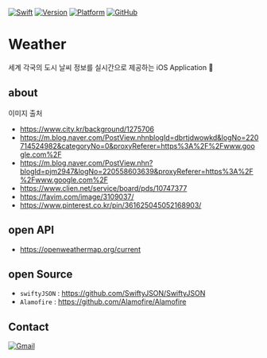 [![Swift](https://img.shields.io/badge/Swift-compatible-E77335.svg)](https://swift.org)
[![Version](https://img.shields.io/badge/Version-Swift%204.0-orange.svg)](https://developer.apple.com/kr/swift/)
[![Platform](https://img.shields.io/badge/Platform-iOS%209.0%2B-lightgrey.svg)](https://support.apple.com/ko_KR/downloads/ios)
[![GitHub](https://img.shields.io/badge/Github-S2Hwan-red.svg)](https://github.com/S2Hwan/Weather/)

# Weather
세계 각국의 도시 날씨 정보를 실시간으로 제공하는 iOS Application 

## about
이미지 출처
- https://www.city.kr/background/1275706
- https://m.blog.naver.com/PostView.nhnblogId=dbrtjdwowkd&logNo=220714524982&categoryNo=0&proxyReferer=https%3A%2F%2Fwww.google.com%2F
- https://m.blog.naver.com/PostView.nhn?blogId=pjm2947&logNo=220558603639&proxyReferer=https%3A%2F%2Fwww.google.com%2F
- https://www.clien.net/service/board/pds/10747377
- https://favim.com/image/3109037/
- https://www.pinterest.co.kr/pin/361625045052168903/

## open API
- https://openweathermap.org/current

## open Source
- `swiftyJSON` : https://github.com/SwiftyJSON/SwiftyJSON
- `Alamofire` : https://github.com/Alamofire/Alamofire

## Contact
[![Gmail](https://img.shields.io/badge/gmail-sclooney0410%40gmail.com-000000.svg)](sclooney0410@gmail.com)

